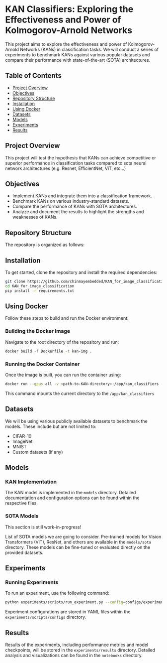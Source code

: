 # KAN Classifiers: Exploring the Effectiveness and Power of Kolmogorov-Arnold Networks

This project aims to explore the effectiveness and power of Kolmogorov-Arnold Networks (KANs) in classification tasks. We will conduct a series of experiments to benchmark KANs against various popular datasets and compare their performance with state-of-the-art (SOTA) architectures.

## Table of Contents
- [Project Overview](#project-overview)
- [Objectives](#objectives)
- [Repository Structure](#repository-structure)
- [Installation](#installation)
- [Using Docker](#using-docker)
- [Datasets](#datasets)
- [Models](#models)
- [Experiments](#experiments)
- [Results](#results)

## Project Overview
This project will test the hypothesis that KANs can achieve competitive or superior performance in classification tasks compared to sota neural network architectures (e.g. Resnet, EfficientNet, ViT, etc...)

## Objectives
- Implement KANs and integrate them into a classification framework.
- Benchmark KANs on various industry-standard datasets.
- Compare the performance of KANs with SOTA architectures.
- Analyze and document the results to highlight the strengths and weaknesses of KANs.

## Repository Structure
The repository is organized as follows:

## Installation
To get started, clone the repository and install the required dependencies:

```bash
git clone https://github.com/chinmayembedded/KAN_for_image_classification.git
cd KAN_for_image_classification
pip install -r requirements.txt
```

## Using Docker
Follow these steps to build and run the Docker environment:

### Building the Docker Image
Navigate to the root directory of the repository and run:

```bash
docker build -f Dockerfile -t kan-img .
```

### Running the Docker Container
Once the image is built, you can run the container using:

```bash
docker run --gpus all -v <path-to-KAN-directory>:/app/kan_classifiers --name kan-env -it kan-img bash
```

This command mounts the current directory to the `/app/kan_classifiers`

## Datasets
We will be using various publicly available datasets to benchmark the models. These include but are not limited to:
- CIFAR-10
- ImageNet
- MNIST
- Custom datasets (if any)

## Models
### KAN Implementation
The KAN model is implemented in the `models` directory. Detailed documentation and configuration options can be found within the respective files.

### SOTA Models
This section is still work-in-progress!

List of SOTA models we are going to consider. Pre-trained models for Vision Transformers (ViT), ResNet, and others are available in the `models/sota` directory. These models can be fine-tuned or evaluated directly on the provided datasets.

## Experiments


### Running Experiments
To run an experiment, use the following command:

```bash
python experiments/scripts/run_experiment.py --config=configs/experiment1.yaml
```

Experiment configurations are stored in YAML files within the `experiments/scripts/configs` directory.

## Results
Results of the experiments, including performance metrics and model checkpoints, will be stored in the `experiments/results` directory. Detailed analysis and visualizations can be found in the `notebooks` directory.
